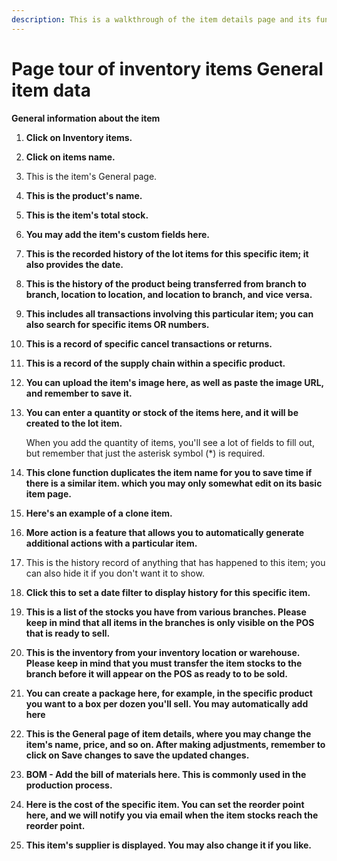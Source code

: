 ```yaml
---
description: This is a walkthrough of the item details page and its functions.
---
```


# Page tour of inventory items General item data



**General information about the item**

1. **Click on Inventory items.**
2. **Click on items name.**
3. This is the item's General page.
4. **This is the product's name.**
5. **This is the item's total stock.**
6. **You may add the item's custom fields here.**
7. **This is the recorded history of the lot items for this specific item; it also provides the date.**
8. **This is the history of the product being transferred from branch to branch, location to location, and location to branch, and vice versa.**
9. **This includes all transactions involving this particular item; you can also search for specific items OR numbers.**
10. **This is a record of specific cancel transactions or returns.**
11. **This is a record of the supply chain within a specific product.**
12. **You can upload the item's image here, as well as paste the image URL, and remember to save it.**
13. **You can enter a quantity or stock of the items here, and it will be created to the lot item.**



    When you add the quantity of items, you'll see a lot of fields to fill out, but remember that just the asterisk symbol (\*) is required.
14. **This clone function duplicates the item name for you to save time if there is a similar item. which you may only somewhat edit on its basic item page.**
15. **Here's an example of a clone item.**
16. **More action is a feature that allows you to automatically generate additional actions with a particular item.**
17. This is the history record of anything that has happened to this item; you can also hide it if you don't want it to show.
18. **Click this to set a date filter to display history for this specific item.**
19. **This is a list of the stocks you have from various branches. Please keep in mind that all items in the branches is only visible on the POS that is ready to sell.**
20. **This is the inventory from your inventory location or warehouse. Please keep in mind that you must transfer the item stocks to the branch before it will appear on the POS as ready to to be sold.**
21. **You can create a package here, for example, in the specific product you want to a box per dozen you'll sell. You may automatically add here**
22. **This is the General page of item details, where you may change the item's name, price, and so on. After making adjustments, remember to click on Save changes to save the updated changes.**
23. **BOM - Add the bill of materials here. This is commonly used in the production process.**
24. **Here is the cost of the specific item. You can set the reorder point here, and we will notify you via email when the item stocks reach the reorder point.**
25. **This item's supplier is displayed. You may also change it if you like.**

&#x20;
